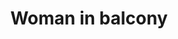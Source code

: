 ---
title: "Woman in balcony"
alt: "A picture of a Woman in balcony"
src: "/photos/malaga2.jpg"
caption: "Ronda, Malaga, Spain"
index: 12
---